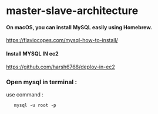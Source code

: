 # master-slave-architecture
 

#### On macOS, you can install MySQL easily using Homebrew.

https://flaviocopes.com/mysql-how-to-install/


#### Install MYSQL IN ec2

https://github.com/harsh6768/deploy-in-ec2

### Open mysql in terminal : 

use command : 

       mysql -u root -p

